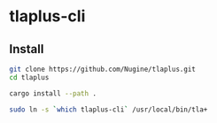 # tlaplus-cli

## Install

```bash
git clone https://github.com/Nugine/tlaplus.git
cd tlaplus

cargo install --path .

sudo ln -s `which tlaplus-cli` /usr/local/bin/tla+
```
